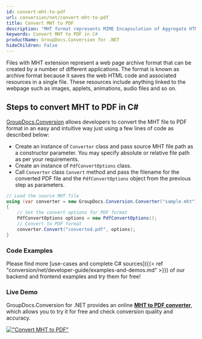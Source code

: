 ```yaml
---
id: convert-mht-to-pdf
url: conversion/net/convert-mht-to-pdf
title: Convert MHT to PDF
description: "MHT format represents MIME Encapsulation of Aggregate HTML with .mht extension. Learn how to convert MHT to PDF file programmatically in C# language using GroupDocs.Conversion for .NET library."
keywords: Convert MHT to PDF in C#
productName: GroupDocs.Conversion for .NET
hideChildren: False
---
```


Files with MHT extension represent a web page archive format that can be created by a number of different applications. The format is known as archive format because it saves the web HTML code and associated resources in a single file. These resources include anything linked to the webpage such as images, applets, animations, audio files and so on.

## Steps to convert MHT to PDF in C#

[GroupDocs.Conversion](https://products.groupdocs.com/conversion/net) allows developers to convert the MHT file to PDF format in an easy and intuitive way just using a few lines of code as described below:

* Create an instance of `Converter` class and pass source MHT file path as a constructor parameter. You may specify absolute or relative file path as per your requirements. 
* Create an instance of `PdfConvertOptions` class.
* Call `Converter` class `Convert` method and pass the filename for the converted PDF file and the `PdfConvertOptions` object from the previous step as parameters.

```csharp
// Load the source MHT file
using (var converter = new GroupDocs.Conversion.Converter("sample.mht"))
{
    // Set the convert options for PDF format
    PdfConvertOptions options = new PdfConvertOptions();
    // Convert to PDF format
    converter.Convert("converted.pdf", options);
}
```

### Code Examples

Please find more [use-cases and complete C# sources]({{< ref "conversion/net/developer-guide/examples-and-demos.md" >}}) of our backend and frontend examples and try them for free!

### Live Demo

GroupDocs.Conversion for .NET provides an online [**MHT to PDF converter**](https://products.groupdocs.app/conversion/mht-to-pdf), which allows you to try it for free and check conversion quality and accuracy.

[!["Convert MHT to PDF"](conversion/net/images/convert-mht-to-pdf.png)](https://products.groupdocs.app/conversion/mht-to-pdf)